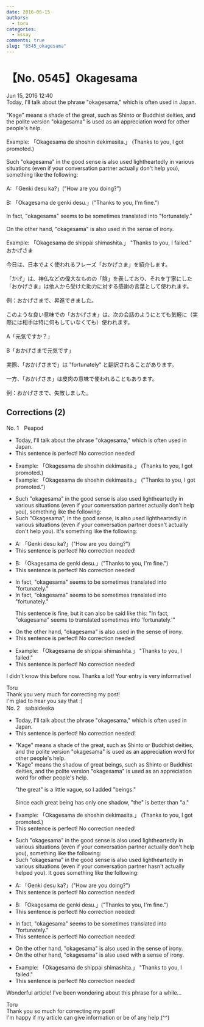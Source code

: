 ```yaml
---
date: 2016-06-15
authors:
  - toru
categories:
  - Essay
comments: true
slug: "0545_okagesama"
---
```


# 【No. 0545】Okagesama
<div class="date">Jun 15, 2016 12:40</div>
<div id="post"><div id="body_show_ori">
Today, I'll talk about the phrase "okagesama," which is often used in Japan.<br/><br/>"Kage" means a shade of the great, such as Shinto or Buddhist deities, and the polite version "okagesama" is used as an appreciation word for other people's help.<br/><br/>Example: 「Okagesama de shoshin dekimasita.」 (Thanks to you, I got promoted.)<br/><br/>Such "okagesama" in the good sense is also used lightheartedly in various situations (even if your conversation partner actually don't help you), something like the following:<br/><br/>A: 「Genki desu ka?」("How are you doing?")<br/><br/>B: 「Okagesama de genki desu.」("Thanks to you, I'm fine.")<br/><br/>In fact, "okagesama" seems to be sometimes translated into "fortunately."<br/><br/>On the other hand, "okagesama" is also used in the sense of irony.<br/><br/>Example: 「Okagesama de shippai shimashita.」 "Thanks to you, I failed."
</div></div>

<!-- more -->

<div id="post_ja"><div id="body_show_mo">
おかげさま<br/><br/>今日は、日本でよく使われるフレーズ「おかげさま」を紹介します。<br/><br/>「かげ」は、神仏などの偉大なものの「陰」を表しており、それを丁寧にした「おかげさま」は他人から受けた助力に対する感謝の言葉として使われます。<br/><br/>例：おかげさまで、昇進できました。<br/><br/>このような良い意味での「おかげさま」は、次の会話のようにとても気軽に（実際には相手は特に何もしていなくても）使われます。<br/><br/>A「元気ですか？」<br/><br/>B「おかげさまで元気です」<br/><br/>実際、「おかげさまで」は "fortunately" と翻訳されることがあります。<br/><br/>一方、「おかげさま」は皮肉の意味で使われることもあります。<br/><br/>例：おかげさまで、失敗しました。
</div></div>

## Corrections (2)
<div id="block"><div class="first_name"> No. 1　<span class="just_name">Peapod</span></div><div id="block2">
<ul class="correction_field">
<li class="incorrect">Today, I'll talk about the phrase "okagesama," which is often used in Japan.</li>
<li class="corrected perfect">This sentence is perfect! No correction needed!</li>
</ul>
<ul class="correction_field">
<li class="incorrect">Example: 「Okagesama de shoshin dekimasita.」 (Thanks to you, I got promoted.)</li>
<li class="corrected correct">
Example: 「Okagesama de shoshin dekimasita.」 (<span class="f_red">"</span>Thanks to you, I got promoted.<span class="f_red">"</span>)
</li>
</ul>
<ul class="correction_field">
<li class="incorrect">Such "okagesama" in the good sense is also used lightheartedly in various situations (even if your conversation partner actually don't help you), something like the following:</li>
<li class="corrected correct">
<span class="sline">Such</span> "<span class="f_blue">O</span>kagesama"<span class="f_red">,</span> in the good sense<span class="f_red">,</span> is also used lightheartedly in various situations (even if your conversation partner <span class="f_blue">doesn't</span> actually <span class="sline">don't</span> help you)<span class="f_red">. </span><span class="f_blue">It's </span>something like the following:
</li>
</ul>
<ul class="correction_field">
<li class="incorrect">A: 「Genki desu ka?」("How are you doing?")</li>
<li class="corrected perfect">This sentence is perfect! No correction needed!</li>
</ul>
<ul class="correction_field">
<li class="incorrect">B: 「Okagesama de genki desu.」("Thanks to you, I'm fine.")</li>
<li class="corrected perfect">This sentence is perfect! No correction needed!</li>
</ul>
<ul class="correction_field">
<li class="incorrect">In fact, "okagesama" seems to be sometimes translated into "fortunately."</li>
<li class="corrected correct">
In fact, "okagesama" seems to be sometimes translated into "fortunately."
<p class="correction_comment">This sentence is fine, but it can also be said like this: "In fact, "okagesama" seems to translated sometimes into 'fortunately.'"</p>
</li>
</ul>
<ul class="correction_field">
<li class="incorrect">On the other hand, "okagesama" is also used in the sense of irony.</li>
<li class="corrected perfect">This sentence is perfect! No correction needed!</li>
</ul>
<ul class="correction_field">
<li class="incorrect">Example: 「Okagesama de shippai shimashita.」 "Thanks to you, I failed."</li>
<li class="corrected perfect">This sentence is perfect! No correction needed!</li>
</ul>
<p class="comment_small">
 I didn't know this before now. Thanks a lot! Your entry is very informative!
</p>

</div><div class="name"><span class="just_name">Toru</span><br>
Thank you very much for correcting my post!<br/>I'm glad to hear you say that :)
</div>
</div>
<div id="block"><div class="first_name"> No. 2　<span class="just_name">sabaideeka</span></div><div id="block2">
<ul class="correction_field">
<li class="incorrect">Today, I'll talk about the phrase "okagesama," which is often used in Japan.</li>
<li class="corrected perfect">This sentence is perfect! No correction needed!</li>
</ul>
<ul class="correction_field">
<li class="incorrect">"Kage" means a shade of the great, such as Shinto or Buddhist deities, and the polite version "okagesama" is used as an appreciation word for other people's help.</li>
<li class="corrected correct">
"Kage" means <span class="f_bold">the shadow of great beings</span>, such as Shinto or Buddhist deities, and the polite version "okagesama" is used as an appreciation word for other people's help.
<p class="correction_comment">"the great" is a little vague, so I added "beings."<br/><br/>Since each great being has only one shadow, "the" is better than "a."</p>
</li>
</ul>
<ul class="correction_field">
<li class="incorrect">Example: 「Okagesama de shoshin dekimasita.」 (Thanks to you, I got promoted.)</li>
<li class="corrected perfect">This sentence is perfect! No correction needed!</li>
</ul>
<ul class="correction_field">
<li class="incorrect">Such "okagesama" in the good sense is also used lightheartedly in various situations (even if your conversation partner actually don't help you), something like the following:</li>
<li class="corrected correct">
Such "okagesama" in the good sense is also used lightheartedly in various situations (even if your conversation partner <span class="f_bold">hasn't actually helped </span>you).<span class="f_bold"> It goes</span> something like the following:
</li>
</ul>
<ul class="correction_field">
<li class="incorrect">A: 「Genki desu ka?」("How are you doing?")</li>
<li class="corrected perfect">This sentence is perfect! No correction needed!</li>
</ul>
<ul class="correction_field">
<li class="incorrect">B: 「Okagesama de genki desu.」("Thanks to you, I'm fine.")</li>
<li class="corrected perfect">This sentence is perfect! No correction needed!</li>
</ul>
<ul class="correction_field">
<li class="incorrect">In fact, "okagesama" seems to be sometimes translated into "fortunately."</li>
<li class="corrected perfect">This sentence is perfect! No correction needed!</li>
</ul>
<ul class="correction_field">
<li class="incorrect">On the other hand, "okagesama" is also used in the sense of irony.</li>
<li class="corrected correct">
On the other hand, "okagesama" is also used <span class="f_bold">with a</span> sense of irony.
</li>
</ul>
<ul class="correction_field">
<li class="incorrect">Example: 「Okagesama de shippai shimashita.」 "Thanks to you, I failed."</li>
<li class="corrected perfect">This sentence is perfect! No correction needed!</li>
</ul>
<p class="comment_small">
 Wonderful article! I've been wondering about this phrase for a while...
</p>

</div><div class="name"><span class="just_name">Toru</span><br>
Thank you so much for correcting my post!<br/>I'm happy if my article can give information or be of any help (^^)
</div>
</div>
